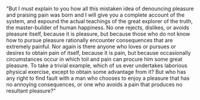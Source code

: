 "But I must explain to you how all this mistaken idea of denouncing pleasure and praising pain was born and I will give 
you a complete account of the system, and expound the actual teachings of the great explorer of the truth, the master-builder 
of human happiness. No one rejects, dislikes, or avoids pleasure itself, because it is pleasure, but because those who do not 
know how to pursue pleasure rationally encounter consequences that are extremely painful. Nor again is there anyone who loves 
or pursues or desires to obtain pain of itself, because it is pain, but because occasionally circumstances occur in which 
toil and pain can procure him some great pleasure. To take a trivial example, which of us ever undertakes laborious 
physical exercise, except to obtain some advantage from it? But who has any right to find fault with a man who chooses to 
enjoy a pleasure that has no annoying consequences, or one who avoids a pain that produces no resultant pleasure?"
